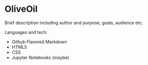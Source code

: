 # OliveOil
Brief description including author and purpose, goals, audience etc.

Languages and tech:

- Github Flavored Markdown
- HTML5
- CSS
- Jupyter Notebooks (maybe)

